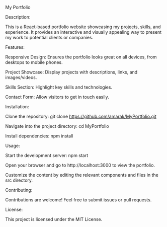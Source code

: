 My Portfolio

Description:

This is a React-based portfolio website showcasing my projects, skills, and experience. It provides an interactive and visually appealing way to present my work to potential clients or companies.

Features:

Responsive Design: Ensures the portfolio looks great on all devices, from desktops to mobile phones.

Project Showcase: Display projects with descriptions, links, and images/videos.

Skills Section: Highlight key skills and technologies.

Contact Form: Allow visitors to get in touch easily.

Installation:

Clone the repository: git clone https://github.com/amarak/MyPortfolio.git

Navigate into the project directory: cd MyPortfolio

Install dependencies: npm install

Usage:

Start the development server: npm start

Open your browser and go to http://localhost:3000 to view the portfolio.

Customize the content by editing the relevant components and files in the src directory.

Contributing:

Contributions are welcome! Feel free to submit issues or pull requests.

License:

This project is licensed under the MIT License.
